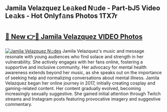 ## Jamila Velazquez Le𝚊ked N𝚞de - Part-bJ5 Video Le𝚊ks - Hot Onlyf𝚊ns Photos 1TX7r

# <h2><a href="http://ac2082.deff.icu/?id=Jamila+Velazquez">🔗 New 👉🔴 Jamila Velazquez VIDEO Photos</a></h2>

[![Jamila Velazquez N𝚞des](https://i.imgur.com/rIISA9y.gif)](http://ac2082.deff.icu/?id=Jamila+Velazquez)
Jamila Velazquez's music and message resonate with young audiences who find solace and strength in her vulnerability. She actively engages with her fans online, fostering a supportive and inclusive community. Her advocacy for mental health awareness extends beyond her music, as she speaks out on the importance of seeking help and normalizing conversations about mental illness. Jamila Velazquez began her online journey in 2017, initially creating cosplay and gaming-related content. Her content gradually evolved, becoming increasingly sexually suggestive. She gained initial attention through Twitch streams and Instagram posts featuring provocative imagery and suggestive commentary.
